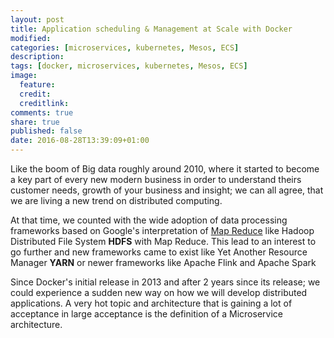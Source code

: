 ```yaml
---
layout: post
title: Application scheduling & Management at Scale with Docker
modified:
categories: [microservices, kubernetes, Mesos, ECS]
description:
tags: [docker, microservices, kubernetes, Mesos, ECS]
image:
  feature:
  credit:
  creditlink:
comments: true
share: true
published: false
date: 2016-08-28T13:39:09+01:00
---
```


Like the boom of Big data roughly around 2010, where it started to become
a key part of every new modern business in order to understand theirs 
customer needs, growth of your business and insight; we can all agree, 
that we are living a new trend on distributed computing.
 
At that time, we counted with the wide adoption of data processing frameworks
based on Google's interpretation of [Map Reduce](http://research.google.com/archive/mapreduce.html) 
like Hadoop Distributed File System **HDFS** with Map Reduce. This lead to
an interest to go further and new frameworks came to exist like Yet Another Resource Manager **YARN**
or newer frameworks like Apache Flink and Apache Spark

Since Docker's initial release in 2013 and after 2 years since its release;
 we could experience a sudden new way on how we will develop distributed applications.
A very hot topic and architecture that is gaining a lot of acceptance in large
acceptance is the definition of a Microservice architecture.